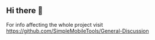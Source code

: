 ## Hi there 👋

For info affecting the whole project visit https://github.com/SimpleMobileTools/General-Discussion
